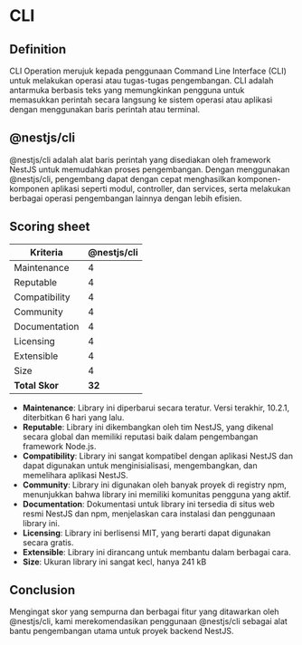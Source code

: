 # CLI

## Definition

CLI Operation merujuk kepada penggunaan Command Line Interface (CLI) untuk melakukan operasi atau tugas-tugas pengembangan. CLI adalah antarmuka berbasis teks yang memungkinkan pengguna untuk memasukkan perintah secara langsung ke sistem operasi atau aplikasi dengan menggunakan baris perintah atau terminal.

## @nestjs/cli

@nestjs/cli adalah alat baris perintah yang disediakan oleh framework NestJS untuk memudahkan proses pengembangan. Dengan menggunakan @nestjs/cli, pengembang dapat dengan cepat menghasilkan komponen-komponen aplikasi seperti modul, controller, dan services, serta melakukan berbagai operasi pengembangan lainnya dengan lebih efisien.

## Scoring sheet

| Kriteria       | @nestjs/cli |
| -------------- | ------------ |
| Maintenance   | 4            |
| Reputable       | 4            |
| Compatibility | 4            |
| Community      | 4            |
| Documentation    | 4            |
| Licensing        | 4            |
| Extensible| 4            |
| Size         | 4            |
| **Total Skor** | **32**       |

- **Maintenance**: Library ini diperbarui secara teratur. Versi terakhir, 10.2.1, diterbitkan 6 hari yang lalu.
- **Reputable**: Library ini dikembangkan oleh tim NestJS, yang dikenal secara global dan memiliki reputasi baik dalam pengembangan framework Node.js.
- **Compatibility**: Library ini sangat kompatibel dengan aplikasi NestJS dan dapat digunakan untuk menginisialisasi, mengembangkan, dan memelihara aplikasi NestJS.
- **Community**: Library ini digunakan oleh banyak proyek di registry npm, menunjukkan bahwa library ini memiliki komunitas pengguna yang aktif.
- **Documentation**: Dokumentasi untuk library ini tersedia di situs web resmi NestJS dan npm, menjelaskan cara instalasi dan penggunaan library ini.
- **Licensing**: Library ini berlisensi MIT, yang berarti dapat digunakan secara gratis.
- **Extensible**: Library ini dirancang untuk membantu dalam berbagai cara.
- **Size**: Ukuran library ini sangat kecl, hanya 241 kB

## Conclusion

Mengingat skor yang sempurna dan berbagai fitur yang ditawarkan oleh @nestjs/cli, kami merekomendasikan penggunaan @nestjs/cli sebagai alat bantu pengembangan utama untuk proyek backend NestJS.
